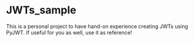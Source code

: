 # JWTs_sample
This is a personal project to have hand-on experience creating JWTs using PyJWT. If useful for you as well, use it as reference!
